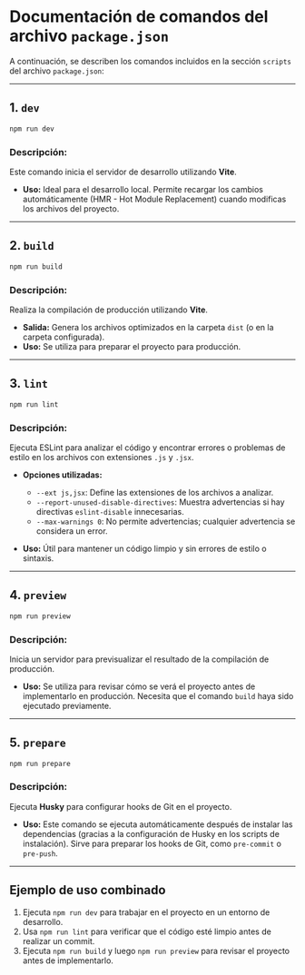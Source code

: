# Documentación de comandos del archivo `package.json`

A continuación, se describen los comandos incluidos en la sección `scripts` del archivo `package.json`:

---

## 1. **`dev`**

```bash
npm run dev
```

### Descripción:

Este comando inicia el servidor de desarrollo utilizando **Vite**.

- **Uso:** Ideal para el desarrollo local. Permite recargar los cambios automáticamente (HMR - Hot Module Replacement) cuando modificas los archivos del proyecto.

---

## 2. **`build`**

```bash
npm run build
```

### Descripción:

Realiza la compilación de producción utilizando **Vite**.

- **Salida:** Genera los archivos optimizados en la carpeta `dist` (o en la carpeta configurada).
- **Uso:** Se utiliza para preparar el proyecto para producción.

---

## 3. **`lint`**

```bash
npm run lint
```

### Descripción:

Ejecuta ESLint para analizar el código y encontrar errores o problemas de estilo en los archivos con extensiones `.js` y `.jsx`.

- **Opciones utilizadas:**

  - `--ext js,jsx`: Define las extensiones de los archivos a analizar.
  - `--report-unused-disable-directives`: Muestra advertencias si hay directivas `eslint-disable` innecesarias.
  - `--max-warnings 0`: No permite advertencias; cualquier advertencia se considera un error.

- **Uso:** Útil para mantener un código limpio y sin errores de estilo o sintaxis.

---

## 4. **`preview`**

```bash
npm run preview
```

### Descripción:

Inicia un servidor para previsualizar el resultado de la compilación de producción.

- **Uso:** Se utiliza para revisar cómo se verá el proyecto antes de implementarlo en producción. Necesita que el comando `build` haya sido ejecutado previamente.

---

## 5. **`prepare`**

```bash
npm run prepare
```

### Descripción:

Ejecuta **Husky** para configurar hooks de Git en el proyecto.

- **Uso:** Este comando se ejecuta automáticamente después de instalar las dependencias (gracias a la configuración de Husky en los scripts de instalación). Sirve para preparar los hooks de Git, como `pre-commit` o `pre-push`.

---

## Ejemplo de uso combinado

1. Ejecuta `npm run dev` para trabajar en el proyecto en un entorno de desarrollo.
2. Usa `npm run lint` para verificar que el código esté limpio antes de realizar un commit.
3. Ejecuta `npm run build` y luego `npm run preview` para revisar el proyecto antes de implementarlo.

